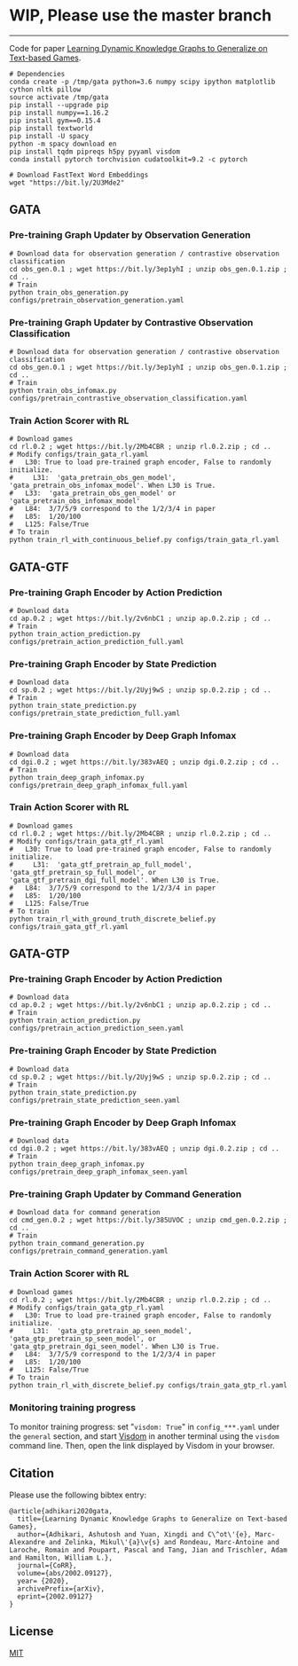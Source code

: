 # WIP, Please use the master branch
---------------------------------------------------------------------------
Code for paper [Learning Dynamic Knowledge Graphs to Generalize on Text-based Games](https://arxiv.org/abs/2002.09127).

```
# Dependencies
conda create -p /tmp/gata python=3.6 numpy scipy ipython matplotlib cython nltk pillow
source activate /tmp/gata
pip install --upgrade pip
pip install numpy==1.16.2
pip install gym==0.15.4
pip install textworld
pip install -U spacy
python -m spacy download en
pip install tqdm pipreqs h5py pyyaml visdom
conda install pytorch torchvision cudatoolkit=9.2 -c pytorch

# Download FastText Word Embeddings
wget "https://bit.ly/2U3Mde2"
```

## GATA
### Pre-training Graph Updater by Observation Generation
```
# Download data for observation generation / contrastive observation classification
cd obs_gen.0.1 ; wget https://bit.ly/3ep1yhI ; unzip obs_gen.0.1.zip ; cd ..
# Train
python train_obs_generation.py configs/pretrain_observation_generation.yaml

```

### Pre-training Graph Updater by Contrastive Observation Classification
```
# Download data for observation generation / contrastive observation classification
cd obs_gen.0.1 ; wget https://bit.ly/3ep1yhI ; unzip obs_gen.0.1.zip ; cd ..
# Train
python train_obs_infomax.py configs/pretrain_contrastive_observation_classification.yaml

```

### Train Action Scorer with RL
```
# Download games
cd rl.0.2 ; wget https://bit.ly/2Mb4CBR ; unzip rl.0.2.zip ; cd ..
# Modify configs/train_gata_rl.yaml
#   L30: True to load pre-trained graph encoder, False to randomly initialize.
#     L31:  'gata_pretrain_obs_gen_model', 'gata_pretrain_obs_infomax_model'. When L30 is True.
#   L33:  'gata_pretrain_obs_gen_model' or 'gata_pretrain_obs_infomax_model'
#   L84:  3/7/5/9 correspond to the 1/2/3/4 in paper
#   L85:  1/20/100
#   L125: False/True
# To train
python train_rl_with_continuous_belief.py configs/train_gata_rl.yaml

```

## GATA-GTF
### Pre-training Graph Encoder by Action Prediction
```
# Download data
cd ap.0.2 ; wget https://bit.ly/2v6nbC1 ; unzip ap.0.2.zip ; cd ..
# Train
python train_action_prediction.py configs/pretrain_action_prediction_full.yaml

```

### Pre-training Graph Encoder by State Prediction
```
# Download data
cd sp.0.2 ; wget https://bit.ly/2Uyj9wS ; unzip sp.0.2.zip ; cd ..
# Train
python train_state_prediction.py configs/pretrain_state_prediction_full.yaml

```

### Pre-training Graph Encoder by Deep Graph Infomax
```
# Download data
cd dgi.0.2 ; wget https://bit.ly/383vAEQ ; unzip dgi.0.2.zip ; cd ..
# Train
python train_deep_graph_infomax.py configs/pretrain_deep_graph_infomax_full.yaml

```

### Train Action Scorer with RL
```
# Download games
cd rl.0.2 ; wget https://bit.ly/2Mb4CBR ; unzip rl.0.2.zip ; cd ..
# Modify configs/train_gata_gtf_rl.yaml
#   L30: True to load pre-trained graph encoder, False to randomly initialize.
#     L31:  'gata_gtf_pretrain_ap_full_model', 'gata_gtf_pretrain_sp_full_model', or 'gata_gtf_pretrain_dgi_full_model'. When L30 is True.
#   L84:  3/7/5/9 correspond to the 1/2/3/4 in paper
#   L85:  1/20/100
#   L125: False/True
# To train
python train_rl_with_ground_truth_discrete_belief.py configs/train_gata_gtf_rl.yaml

```

## GATA-GTP
### Pre-training Graph Encoder by Action Prediction
```
# Download data
cd ap.0.2 ; wget https://bit.ly/2v6nbC1 ; unzip ap.0.2.zip ; cd ..
# Train
python train_action_prediction.py configs/pretrain_action_prediction_seen.yaml

```

### Pre-training Graph Encoder by State Prediction
```
# Download data
cd sp.0.2 ; wget https://bit.ly/2Uyj9wS ; unzip sp.0.2.zip ; cd ..
# Train
python train_state_prediction.py configs/pretrain_state_prediction_seen.yaml

```

### Pre-training Graph Encoder by Deep Graph Infomax
```
# Download data
cd dgi.0.2 ; wget https://bit.ly/383vAEQ ; unzip dgi.0.2.zip ; cd ..
# Train
python train_deep_graph_infomax.py configs/pretrain_deep_graph_infomax_seen.yaml

```

### Pre-training Graph Updater by Command Generation
```
# Download data for command generation
cd cmd_gen.0.2 ; wget https://bit.ly/385UVOC ; unzip cmd_gen.0.2.zip ; cd ..
# Train
python train_command_generation.py configs/pretrain_command_generation.yaml

```

### Train Action Scorer with RL
```
# Download games
cd rl.0.2 ; wget https://bit.ly/2Mb4CBR ; unzip rl.0.2.zip ; cd ..
# Modify configs/train_gata_gtp_rl.yaml
#   L30: True to load pre-trained graph encoder, False to randomly initialize.
#     L31:  'gata_gtp_pretrain_ap_seen_model', 'gata_gtp_pretrain_sp_seen_model', or 'gata_gtp_pretrain_dgi_seen_model'. When L30 is True.
#   L84:  3/7/5/9 correspond to the 1/2/3/4 in paper
#   L85:  1/20/100
#   L125: False/True
# To train
python train_rl_with_discrete_belief.py configs/train_gata_gtp_rl.yaml

```


### Monitoring training progress
To monitor training progress: set "`visdom: True`" in `config_***.yaml` under the `general` section, and start [Visdom](https://github.com/facebookresearch/visdom) in another terminal using the `visdom` command line. Then, open the link displayed by Visdom in your browser.


## Citation

Please use the following bibtex entry:
```
@article{adhikari2020gata,
  title={Learning Dynamic Knowledge Graphs to Generalize on Text-based Games},
  author={Adhikari, Ashutosh and Yuan, Xingdi and C\^ot\'{e}, Marc-Alexandre and Zelinka, Mikul\'{a}\v{s} and Rondeau, Marc-Antoine and Laroche, Romain and Poupart, Pascal and Tang, Jian and Trischler, Adam and Hamilton, William L.},
  journal={CoRR},
  volume={abs/2002.09127},
  year= {2020},
  archivePrefix={arXiv},
  eprint={2002.09127}
}
```

## License

[MIT](./LICENSE)
